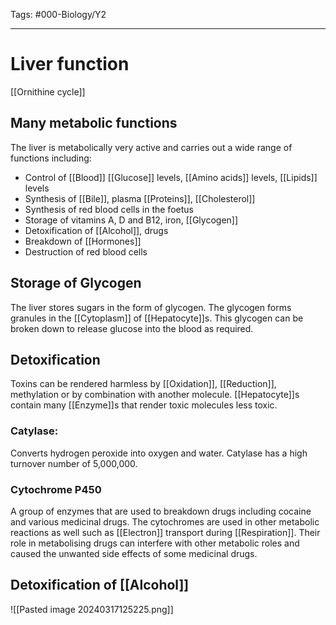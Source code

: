 Tags: #000-Biology/Y2 

---
# Liver function
[[Ornithine cycle]]

## Many metabolic functions
The liver is metabolically very active and carries out a wide range of functions including:
- Control of [[Blood]] [[Glucose]] levels, [[Amino acids]] levels, [[Lipids]] levels
- Synthesis of [[Bile]], plasma [[Proteins]], [[Cholesterol]]
- Synthesis of red blood cells in the foetus
- Storage of vitamins A, D and B12, iron, [[Glycogen]]
- Detoxification of [[Alcohol]], drugs
- Breakdown of [[Hormones]]
- Destruction of red blood cells

## Storage of Glycogen
The liver stores sugars in the form of glycogen. The glycogen forms granules in the [[Cytoplasm]] of [[Hepatocyte]]s. This glycogen can be broken down to release glucose into the blood as required.

## Detoxification
Toxins can be rendered harmless by [[Oxidation]], [[Reduction]], methylation or by combination with another molecule. [[Hepatocyte]]s contain many [[Enzyme]]s that render toxic molecules less toxic.
### Catylase:
Converts hydrogen peroxide into oxygen and water. Catylase has a high turnover number of 5,000,000.
### Cytochrome P450
A group of enzymes that are used to breakdown drugs including cocaine and various medicinal drugs. The cytochromes are used in other metabolic reactions as well such as [[Electron]] transport during [[Respiration]]. Their role in metabolising drugs can interfere with other metabolic roles and caused the unwanted side effects of some medicinal drugs.

## Detoxification of [[Alcohol]]
![[Pasted image 20240317125225.png]]

